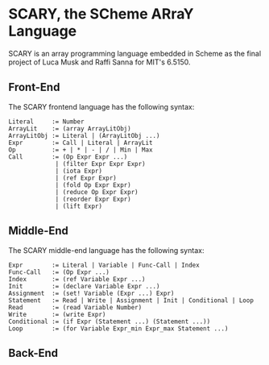 # SCARY, the SCheme ARraY Language

SCARY is an array programming language embedded in Scheme as the final project of Luca Musk and Raffi Sanna for MIT's 6.5150.

## Front-End

The SCARY frontend language has the following syntax:

```
Literal     := Number
ArrayLit    := (array ArrayLitObj)
ArrayLitObj := Literal | (ArrayLitObj ...)
Expr        := Call | Literal | ArrayLit
Op          := + | * | - | / | Min | Max
Call        := (Op Expr Expr ...)
             | (filter Expr Expr Expr)
             | (iota Expr)
             | (ref Expr Expr)
             | (fold Op Expr Expr)
             | (reduce Op Expr Expr)
             | (reorder Expr Expr)
             | (lift Expr)
```

## Middle-End

The SCARY middle-end language has the following syntax:

```
Expr        := Literal | Variable | Func-Call | Index
Func-Call   := (Op Expr ...)
Index       := (ref Variable Expr ...)
Init        := (declare Variable Expr ...)
Assignment  := (set! Variable (Expr ...) Expr)
Statement   := Read | Write | Assignment | Init | Conditional | Loop
Read        := (read Variable Number)
Write       := (write Expr)
Conditional := (if Expr (Statement ...) (Statement ...))
Loop        := (for Variable Expr_min Expr_max Statement ...)
```

## Back-End

